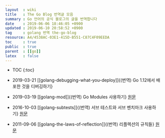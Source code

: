 ```yaml
---
layout  : wiki
title   : The Go Blog 번역글 모음
summary : Go 언어의 공식 블로그의 글을 번역합니다
date    : 2019-06-06 18:46:05 +0900
updated : 2019-06-10 20:58:52 +0900
tag     : golang 번역 the-go-blog
resource: A4/4538AC-03E1-415D-B551-C87C4F09EEDA
toc     : true
public  : true
parent  : [[go]]
latex   : false
---
```

* TOC
{:toc}

* 2019-03-21 [[golang-debugging-what-you-deploy]]{(번역) Go 1.12에서 배포한 것을 디버깅하기}
* 2019-03-19 [[golang-mod]]{(번역) Go Modules 사용하기} [원문](https://blog.golang.org/using-go-modules )
* 2016-10-03 [[golang-subtests]]{(번역) 서브 테스트와 서브 벤치마크 사용하기} [원문](https://blog.golang.org/subtests )
* 2011-09-06 [[golang-the-laws-of-reflection]]{(번역) 리플렉션의 규칙들} [원문](https://blog.golang.org/laws-of-reflection )

